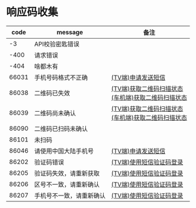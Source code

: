 # 响应码收集

| code  | message      | 备注                                                                                         |
|-------|--------------|--------------------------------------------------------------------------------------------|
| -3    | API校验密匙错误    |                                                                                            |
| -400  | 请求错误         |                                                                                            |
| -404  | 啥都木有         |                                                                                            |
| 66031 | 手机号码格式不正确    | [(TV端)申请发送短信](login/sms_tv.md#申请发送短信)                                                      |
| 86038 | 二维码已失效       | [(TV端)获取二维码扫描状态](login/qr_tv.md#获取二维码扫描状态)<br/>[(车机端)获取二维码扫描状态](login/qr_car.md#获取二维码扫描状态) |
| 86039 | 二维码尚未确认      | [(TV端)获取二维码扫描状态](login/qr_tv.md#获取二维码扫描状态)<br/>[(车机端)获取二维码扫描状态](login/qr_car.md#获取二维码扫描状态) |
| 86090 | 二维码已扫码未确认    |                                                                                            |
| 86101 | 未扫码          |                                                                                            |
| 86046 | 请使用中国大陆手机号   | [(TV端)申请发送短信](login/sms_tv.md#申请发送短信)                                                      |
| 86202 | 验证码错误        | [(TV端)使用短信验证码登录](login/sms_tv.md#使用短信验证码登录)                                                |
| 86205 | 验证码失效，请重新获取  | [(TV端)使用短信验证码登录](login/sms_tv.md#使用短信验证码登录)                                                |
| 86206 | 区号不一致，请重新确认  | [(TV端)使用短信验证码登录](login/sms_tv.md#使用短信验证码登录)                                                |
| 86207 | 手机号不一致，请重新确认 | [(TV端)使用短信验证码登录](login/sms_tv.md#使用短信验证码登录)                                                |

